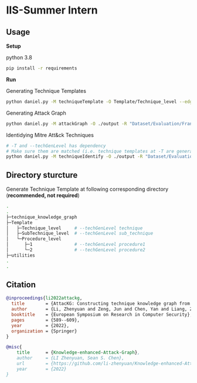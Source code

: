 # IIS-Summer Intern

## Usage
**Setup**

python 3.8
```bash
pip install -r requirements
```

**Run**

Generating Technique Templates
```bash
python daniel.py -M techniqueTemplate -O Template/Technique_level --edgeType parsing --techGenLevel technique
```

Generating Attack Graph
```bash
python daniel.py -M attackGraph -O ./output -R "Dataset/Evaluation/Frankenstein Campaign.txt" --edgeType parsing
```

Identidying Mitre Att&ck Techniques
```bash
# -T and --techGenLevel has dependency
# Make sure them are matched (i.e. technique templates at -T are generated in --techGenLevel level), or there will be error
python daniel.py -M techniqueIdentify -O ./output -R "Dataset/Evaluation/Frankenstein Campaign.txt" -T Template/Technique_level --edgeType parsing --techGenLevel technique
```

## Directory sturcture
Generate Technique Template at following corresponding directory (**recommended, not required**)
```bash
.
.
├─technique_knowledge_graph
├─Template
│   ├─Technique_level     # --techGenLevel technique
│   ├─SubTechnique_level  # --techGenLevel sub_technique
│   └─Procedure_level     
│      ├─1                # --techGenLevel procedure1
│      └─2                # --techGenLevel procedure2
├─utilities
.
.
```
## Citation

```bibtex
@inproceedings{li2022attackg,
  title        = {AttacKG: Constructing technique knowledge graph from cyber threat intelligence reports},
  author       = {Li, Zhenyuan and Zeng, Jun and Chen, Yan and Liang, Zhenkai},
  booktitle    = {European Symposium on Research in Computer Security},
  pages        = {589--609},
  year         = {2022},
  organization = {Springer}
}
```

```bibtex
@misc{
    title      = {Knowledge-enhanced-Attack-Graph},
    author     = {LI Zhenyuan, Sean S. Chen},
    url        = {https://github.com/li-zhenyuan/Knowledge-enhanced-Attack-Graph},
    year       = {2022}
}
```


